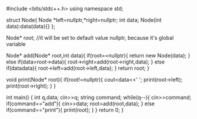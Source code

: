 #include <bits/stdc++.h>
using namespace std;

struct Node{
    Node *left=nullptr,*right=nullptr;
    int data;
    Node(int data):data(data){}
};

Node* root; //it will be set to default value nullptr, because it's global variable

Node* add(Node* root,int data){
    if(root==nullptr){
        return new Node(data);
    }
    else if(data>root->data){
        root->right=add(root->right,data);
    }
    else if(data<root->data){
        root->left=add(root->left,data);
    }
    return root;
}

void print(Node* root){
    if(root!=nullptr){
        cout<<root->data<<' ';
        print(root->left);        
        print(root->right);
    }
}

int main() {
    int q,data;
    cin>>q;
    string command;
    while(q--){
        cin>>command;
        if(command=="add"){
            cin>>data;
            root=add(root,data);
        }
        else if(command=="print"){
            print(root);
        }
    }
    return 0;
}
